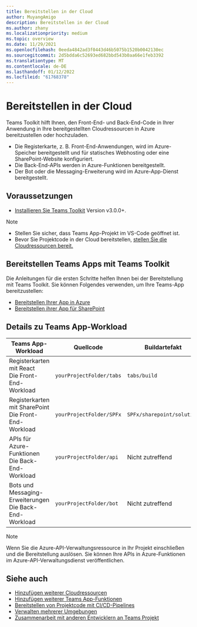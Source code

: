 ```yaml
---
title: Bereitstellen in der Cloud
author: MuyangAmigo
description: Bereitstellen in der Cloud
ms.author: zhany
ms.localizationpriority: medium
ms.topic: overview
ms.date: 11/29/2021
ms.openlocfilehash: 0eeda4842ad3f0443d46b5075b1520b0042130ec
ms.sourcegitcommit: 2d5bdda6c52693ed682bbd543b0aa66e1feb3392
ms.translationtype: MT
ms.contentlocale: de-DE
ms.lasthandoff: 01/12/2022
ms.locfileid: "61768378"
---
```

# <a name="deploy-to-the-cloud"></a>Bereitstellen in der Cloud

Teams Toolkit hilft Ihnen, den Front-End- und Back-End-Code in Ihrer Anwendung in Ihre bereitgestellten Cloudressourcen in Azure bereitzustellen oder hochzuladen.

* Die Registerkarte, z. B. Front-End-Anwendungen, wird im Azure-Speicher bereitgestellt und für statisches Webhosting oder eine SharePoint-Website konfiguriert.
* Die Back-End-APIs werden in Azure-Funktionen bereitgestellt.
* Der Bot oder die Messaging-Erweiterung wird im Azure-App-Dienst bereitgestellt.

## <a name="prerequisite"></a>Voraussetzungen

* [Installieren Sie Teams Toolkit](https://marketplace.visualstudio.com/items?itemName=TeamsDevApp.ms-teams-vscode-extension) Version v3.0.0+.

> [!NOTE]
> * Stellen Sie sicher, dass Teams App-Projekt im VS-Code geöffnet ist.
> * Bevor Sie Projektcode in der Cloud bereitstellen, [stellen Sie die Cloudressourcen bereit.](provision.md)

## <a name="deploy-teams-apps-using-teams-toolkit"></a>Bereitstellen Teams Apps mit Teams Toolkit

Die Anleitungen für die ersten Schritte helfen Ihnen bei der Bereitstellung mit Teams Toolkit. Sie können Folgendes verwenden, um Ihre Teams-App bereitzustellen:
* [Bereitstellen Ihrer App in Azure](/microsoftteams/platform/sbs-gs-javascript?tabs=vscode%2Cvsc%2Cviscode%2Cvcode&tutorial-step=8&branch)
* [Bereitstellen ihrer App für SharePoint](/microsoftteams/platform/sbs-gs-spfx?tabs=vscode%2Cviscode&tutorial-step=4&branch)

## <a name="details-on-teams-app-workload"></a>Details zu Teams App-Workload

| Teams App-Workload | Quellcode | Buildartefakt| Zielressource |
|-------------|----------|---------------|---------------|
|Registerkarten mit React </br> Die Front-End-Workload| `yourProjectFolder/tabs`| `tabs/build` |Azure-Speicher |
|Registerkarten mit SharePoint </br> Die Front-End-Workload | `yourProjectFolder/SPFx`| `SPFx/sharepoint/solution` |SharePoint App-Katalog |
|APIs für Azure-Funktionen </br> Die Back-End-Workload | `yourProjectFolder/api`| Nicht zutreffend |Azure-Funktionen |
|Bots und Messaging-Erweiterungen </br> Die Back-End-Workload | `yourProjectFolder/bot` | Nicht zutreffend | Azure-App-Dienst |

> [!NOTE]
> Wenn Sie die Azure-API-Verwaltungsressource in Ihr Projekt einschließen und die Bereitstellung auslösen. Sie können Ihre APIs in Azure-Funktionen im Azure-API-Verwaltungsdienst veröffentlichen.

## <a name="see-also"></a>Siehe auch

* [Hinzufügen weiterer Cloudressourcen](add-resource.md)
* [Hinzufügen weiterer Teams App-Funktionen](add-capability.md)
* [Bereitstellen von Projektcode mit CI/CD-Pipelines](use-CICD-template.md)
* [Verwalten mehrerer Umgebungen](TeamsFx-multi-env.md)
* [Zusammenarbeit mit anderen Entwicklern an Teams Projekt](TeamsFx-collaboration.md)
